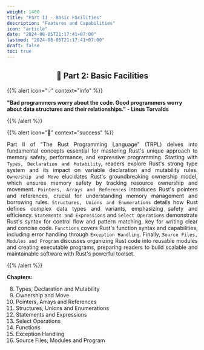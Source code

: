 ```yaml
---
weight: 1400
title: "Part II - Basic Facilities"
description: "Features and Capabilities"
icon: "article"
date: "2024-08-05T21:17:41+07:00"
lastmod: "2024-08-05T21:17:41+07:00"
draft: false
toc: true
---
```


<center>

## 📘 Part 2: Basic Facilities

</center>

{{% alert icon="💡" context="info" %}}
<strong>

"Bad programmers worry about the code. Good programmers worry about data structures and their relationships." - Linus Torvalds

</strong>
{{% /alert %}}

{{% alert icon="📘" context="success" %}}
<p style="text-align: justify;">
Part II of "The Rust Programming Language" (TRPL) delves into fundamental concepts essential for mastering Rust's unique approach to memory safety, performance, and expressive programming. Starting with <code>Types, Declaration and Mutability</code>, readers explore Rust's strong type system and its impact on variable declaration and mutability rules. <code>Ownership and Move</code> elucidates Rust's groundbreaking ownership model, which ensures memory safety by tracking resource ownership and movement. <code>Pointers, Arrays and References</code> introduces Rust's pointers and references, crucial for understanding memory management and borrowing rules. <code>Structures, Unions and Enumerations</code> details how Rust defines complex data types and variants, emphasizing safety and efficiency. <code>Statements and Expressions</code> and <code>Select Operations</code> demonstrate Rust's syntax for control flow and pattern matching, key for writing clear and concise code. <code>Functions</code> covers Rust's function syntax and capabilities, including error handling through <code>Exception Handling</code>. Finally, <code>Source Files, Modules and Program</code> discusses organizing Rust code into reusable modules and creating executable programs, preparing readers to build scalable and maintainable software with Rust's powerful toolset.
</p>
{{% /alert %}}

**Chapters:**

8. Types, Declaration and Mutability
9. Ownership and Move
10. Pointers, Arrays and References
11. Structures, Unions and Enumerations
12. Statements and Expressions
13. Select Operations
14. Functions
15. Exception Handling
16. Source Files, Modules and Program